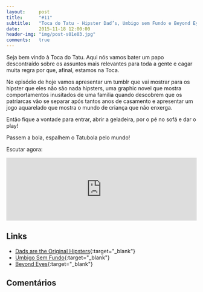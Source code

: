 ```yaml
---
layout:     post
title:      "#11"
subtitle:   "Toca do Tatu - Hipster Dad’s, Umbigo sem Fundo e Beyond Eyes"
date:       2015-11-18 12:00:00
header-img: "img/post-s01e03.jpg"
comments: 	true
---
```


Seja bem vindo à Toca do Tatu. Aqui nós vamos bater um papo descontraído sobre os assuntos mais relevantes para toda a gente e cagar muita regra por que, afinal, estamos na Toca.

No episódio de hoje vamos apresentar um tumblr que vai mostrar para os hipster que eles não são nada hipsters, uma graphic novel que mostra comportamentos inusitados de uma familia quando descobrem que os patriarcas vão se separar após tantos anos de casamento e apresentar um jogo aquarelado que mostra o mundo de criança que não enxerga.

Então fique a vontade para entrar, abrir a geladeira, por o pé no sofá e dar o play!

Passem a bola, espalhem o Tatubola pelo mundo!

Escutar agora:

<iframe width="100%" height="166" scrolling="no" frameborder="no" src="https://w.soundcloud.com/player/?url=https%3A//api.soundcloud.com/tracks/233760354&amp;color=ff5500&amp;auto_play=false&amp;hide_related=false&amp;show_comments=true&amp;show_user=true&amp;show_reposts=false"></iframe>


## Links
* [Dads are the Original Hipsters](http://dadsaretheoriginalhipster.tumblr.com/){:target="_blank"}
* [Umbigo Sem Fundo](http://goo.gl/5C5qRF){:target="_blank"}
* [Beyond Eyes](http://www.beyondeyes-game.com/){:target="_blank"}


## Comentários
